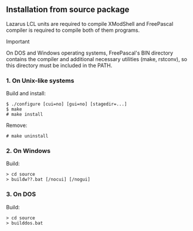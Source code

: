 ## Installation from source package

Lazarus LCL units are required to compile XModShell and FreePascal compiler is
required to compile both of them programs.  

> [!IMPORTANT]
> On DOS and Windows operating systems, FreePascal's BIN directory contains the
> compiler and additional necessary utilities (make, rstconv), so this directory
> must be included in the PATH.

### 1. On Unix-like systems
  
  Build and install:
  ```
  $ ./configure [cui=no] [gui=no] [stagedir=...]  
  $ make
  # make install
  ```
  Remove:
  ```
  # make uninstall
  ```

### 2. On Windows
  
  Build:
  ```
  > cd source
  > buildw??.bat [/nocui] [/nogui]
  ```  

### 3. On DOS
  
  Build:
  ```
  > cd source
  > builddos.bat
  ```
